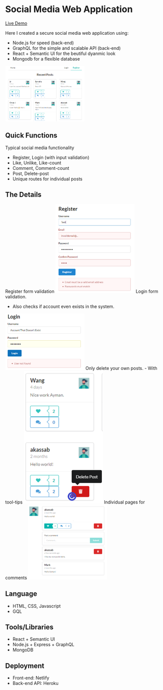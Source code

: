 # Social Media Web Application

<a href="https://ak-social-media.netlify.app/">Live Demo</a>

Here I created a secure social media web application using:
- Node.js for speed (back-end)
- GraphQL for the simple and scalable API (back-end)
- React + Semantic UI for the beutiful dyanmic look
- Mongodb for a flexible database
<img src="interface-whole.PNG" width="50%">


## Quick Functions
Typical social media functionality
- Register, Login (with input validation)
- Like, Unlike, Like-count
- Comment, Comment-count
- Post, Delete-post
- Unique routes for individual posts

## The Details
Register form validation
<img src="interface-validation.PNG" width="50%">
Login form validation.
- Also checks if account even exists in the system.
<img src="interface-login-validation.PNG" width="50%">
Only delete your own posts.
- With tool-tips
<img src="interface-delete.PNG" width="50%">
Individual pages for comments
<img src="interface-comment.PNG" width="50%">

## Language
- HTML, CSS, Javascript
- GQL

## Tools/Libraries
- React + Semantic UI
- Node.js + Express + GraphQL
- MongoDB

## Deployment
- Front-end: Netlify
- Back-end API: Heroku

